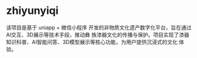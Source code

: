 # zhiyunyiqi
该项目是基于 uniapp + 微信小程序 开发的非物质文化遗产数字化平台，旨在通过AI交互、3D展示等技术手段，推动彝
族漆器文化的传播与保护。项目实现了漆器知识科普、AI智能问答、3D模型展示等核心功能，为用户提供沉浸式的文化
体验。
